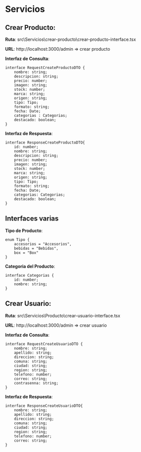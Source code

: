 # Servicios


## Crear Producto:

__Ruta__: src\Servicios\crear-producto\crear-producto-interface.tsx

__URL__: http://localhost:3000/admin => crear producto

__Interfaz de Consulta__:

    interface RequestCreateProductoDTO {
        nombre: string;
        descripcion: string;
        precio: number;
        imagen: string;
        stock: number;
        marca: string;
        origen: string;
        tipo: Tipo;
        formato: string;
        fecha: Date;
        categorias : Categorias;
        destacado: boolean;
    }

__Interfaz de Respuesta__:


    interface ResponseCreateProductoDTO{
        id: number;
        nombre: string;
        descripcion: string;
        precio: number;
        imagen: string;
        stock: number;
        marca: string;
        origen: string;
        tipo: Tipo;
        formato: string;
        fecha: Date;
        categorias: Categorias;
        destacado: boolean;
    }

## Interfaces varias

__Tipo de Producto__: 

    enum Tipo {
        accesorios = "Accesorios",
        bebidas = "Bebidas",
        box = "Box"
    }

__Categoria del Producto__: 

    interface Categorias {
        id: number;
        nombre: string;
    }

    
## Crear Usuario:

__Ruta__: src\Servicios\Producto\crear-usuario-interface.tsx

__URL__: http://localhost:3000/admin => crear usuario



__Interfaz de Consulta__:

    interface RequestCreateUsuarioDTO {
        nombre: string;
        apellido: string;
        direccion: string;
        comuna: string;
        ciudad: string;
        region: string;
        telefono: number;
        correo: string;
        contrasenna: string;  
    }


__Interfaz de Respuesta__:

    interface ResponseCreateUsuarioDTO{
        nombre: string;
        apellido: string;
        direccion: string;
        comuna: string;
        ciudad: string;
        region: string;
        telefono: number;
        correo: string;     
    }